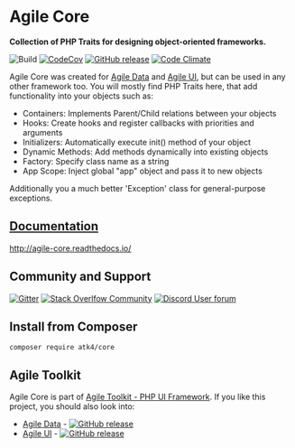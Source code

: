 # Agile Core

**Collection of PHP Traits for designing object-oriented frameworks.**

![Build](https://github.com/atk4/core/workflows/Unit%20Testing/badge.svg)
[![CodeCov](https://codecov.io/gh/atk4/core/branch/develop/graph/badge.svg)](https://codecov.io/gh/atk4/core)
[![GitHub release](https://img.shields.io/github/release/atk4/core.svg)](CHANGELOG.md)
[![Code Climate](https://codeclimate.com/github/atk4/core/badges/gpa.svg)](https://codeclimate.com/github/atk4/core)


Agile Core was created for [Agile Data](https://github.com/atk4/data) and [Agile UI](https://github.com/atk4/ui), but can be used in any other framework too. You will mostly find PHP Traits here, that add functionality into your objects such as:

- Containers: Implements Parent/Child relations between your objects
- Hooks: Create hooks and register callbacks with priorities and arguments
- Initializers: Automatically execute init() method of your object
- Dynamic Methods: Add methods dynamically into existing objects
- Factory: Specify class name as a string
- App Scope: Inject global "app" object and pass it to new objects

Additionally you a much better 'Exception' class for general-purpose exceptions.

## [Documentation](http://agile-core.readthedocs.io/en/develop/)

http://agile-core.readthedocs.io/

## Community and Support

[![Gitter](https://img.shields.io/gitter/room/atk4/data.svg)](https://gitter.im/atk4/dataset?utm_source=badge&utm_medium=badge&utm_campaign=pr-badge&utm_content=badge)
[![Stack Overlfow Community](https://img.shields.io/stackexchange/stackoverflow/t/atk4.svg)](http://stackoverflow.com/questions/ask?tags=atk4)
[![Discord User forum](https://img.shields.io/badge/discord-User_Forum-green.svg)](https://forum.agiletoolkit.org/c/44)

##  Install from Composer

```
composer require atk4/core
```

## Agile Toolkit

Agile Core is part of [Agile Toolkit - PHP UI Framework](http://agiletoolkit.org). If you like this project, you should also look into:

- [Agile Data](https://github.com/atk4/data) - [![GitHub release](https://img.shields.io/github/release/atk4/data.svg?label=Agile+Data)]()
- [Agile UI](https://github.com/atk4/ui) - [![GitHub release](https://img.shields.io/github/release/atk4/ui.svg?label=Agile+UI)]()

